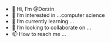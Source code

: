 - 👋 Hi, I’m @Dorzin
- 👀 I’m interested in ...computer science 
- 🌱 I’m currently learning ...
- 💞️ I’m looking to collaborate on ...
- 📫 How to reach me ...

<!---
Dorzin/Dorzin is a ✨ special ✨ repository because its `README.md` (this file) appears on your GitHub profile.
You can click the Preview link to take a look at your changes.
--->
